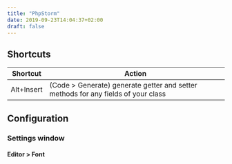 ```yaml
---
title: "PhpStorm"
date: 2019-09-23T14:04:37+02:00
draft: false
---
```


## Shortcuts

Shortcut | Action
-------- | ------
Alt+Insert | (Code > Generate) generate getter and setter methods for any fields of your class

## Configuration

### Settings window

#### Editor > Font
